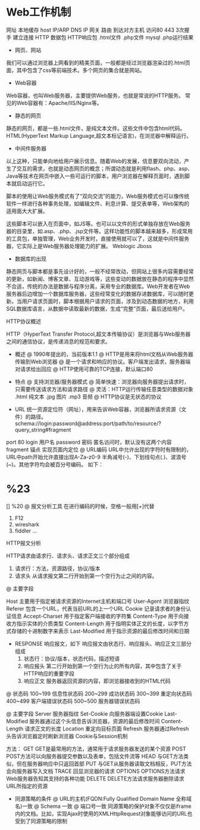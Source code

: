 # Web工作机制

网址 
  本地缓存
  host
  IP/ARP
  DNS
  IP
  网关
  路由
  到达对方主机
  访问80 443
  3次握手
  建立连接
  HTTP 数据包
  HTTP响应包
    .html文件
    .php文件
    mysql
    .php运行结果

- 网页、网站

我们可以通过浏览器上网看到的精美页面，一般都是经过浏览器渲染过的.html页面，其中包含了css等前端技术。多个网页的集合就是网站。

- Web容器

Web容器，也叫Web服务器，主要提供Web服务，也就是常说的HTTP服务。
常见的Web容器有：Apache/IIS/Nginx等。

- 静态的网页

静态的网页，都是一些.html文件，是纯文本文件。这些文件中包含html代码。
HTML(HyperText Markup Language,超文本标记语言)，在浏览器中解释运行。

- 中间件服务器

以上这种，只能单向地给用户展示信息。随着Web的发展，信息要双向流动，产生了交互的需求，也就是动态网页的概念；所谓动态就是利用flash、php、asp、Java等技术在网页中嵌入一些可运行的脚本，用户浏览器在解释页面时，遇到脚本就启动运行它。

脚本的使用让Web服务模式有了“双向交流”的能力，Web服务模式也可以像传统软件一样进行各种事务处理，如编辑文件、利息计算、提交表单等，Web架构的适用面大大扩展。

这些脚本可以嵌入在页面中，如JS等。也可以以文件的形式单独存放在Web服务器的目录里，如.asp、.php、.jsp文件等。这样功能性的脚本越来越多，形成常用的工具包，单独管理，Web业务开发时，直接使用就可以了，这就是中间件服务器，它实际上是Web服务器处理能力的扩展。
 Weblogic
 Jboss

- 数据库的出现

静态网页与脚本都是事先设计好的，一般不经常改动，但网站上很多内容需要经常的更新，如新闻、博客文章、互动游戏等，这些变动的数据放在静态的程序中显然不合适，传统的办法是数据与程序分离，采用专业的数据库。Web开发者在Web服务器后边增加一个数据库服务器，这些经常变化的数据存进数据库，可以随时更新。当用户请求页面时，脚本根据用户请求的页面，涉及到动态数据的地方，利用SQL数据库语言，从数据中读取最新的数据，生成“完整”页面，最后送给用户。

HTTP协议概述

HTTP（HyperText Transfer Protocol,超文本传输协议）是浏览器与Web服务器之间的通信协议，是传递消息的规范和要求。

- 概述
 @ 1990年提出的，当前版本1.1
 @ HTTP是用来将html文档从Web服务器传输到Web浏览器
 @ 是一个请求和响应的协议。客户端发出请求，服务器端对请求给出回应
 @ HTTP使用可靠的TCP连接，默认端口80

- 特点
@ 支持浏览器/服务器模式
@ 简单快速：浏览器向服务器提出请求时，只需要传送请求方法和请求路径
@ 灵活：HTTP运行传输任意类型的数据对象
   .html     纯文本
   .jpg      图片
   .mp3      音频
@ HTTP协议是无状态的协议

- URL
统一资源定位符（网址），用来告诉Web容器，浏览器所请求资源（文件）的路径。
schema://login:password@address:port/path/to/resource/?query_string#fragment

port     80
login    用户名
password 密码   匿名访问时，默认没有这两个内容
fragment 锚点   实现页面内定位
@ URL编码
URL中允许出现的字符时有限制的，URL中path开始允许直接出现A-Za-z0-9
半角减号(-)、下划线句点(.)、波浪号(~)。其他字符均会被百分号编码。
如下：
  #   %23
  []  %20
  @ 报文分析工具
  在进行编码的时候，空格一般用[+]代替
  1. F12
  2. wireshark
  3. fiddler
  ...

HTTP报文分析

HTTP请求由请求行、请求头、请求正文三个部分组成
1. 请求行：方法，资源路径，协议/版本
2. 请求头
从请求报文第二行开始到第一个空行为止之间的内容。

@ 主要字段

Host 主要用于指定被请求资源的Internet主机和端口号
User-Agent 浏览器指纹
Referer 包含一个URL，代表当前URL的上一个URL
Cookie  记录请求者的身份认证信息
Accept-Charset 用于指定客户端接收的字符集
Content-Type  用于向接收方指示实体的介质类型
Content-Length  用于指明实体正文的长度，以字节方式存储的十进制数字来表示
Last-Modified  用于指示资源的最后修改时间和日期

- RESPONSE
  响应报文，如下
    响应报文由状态行、响应报头、响应正文三部分组成
    1. 状态行：协议/版本，状态代码，描述短语
    2. 响应报头
    第二行开始到第一个空行为止的所有内容，其中包含了关于HTTP响应的重要字段
    3. 响应正文
    服务器返回资源的内容，即浏览器接收到的HTML代码

@ 状态码
100~199  信息性状态码
200~299  成功状态码
300~399  重定向状态码
400~499  客户端错误状态码
500~500 服务器错误状态码

@ 主要字段
Server 服务器指纹
Set-Cookie 向服务器端设置Cookie
Last-Modified 服务器通过这个头信息告诉浏览器，资源的最后修改时间
Content-Length 请求正文的长度
Location 重定向目标页面
Refresh  服务器通过Refresh头告诉浏览器定时刷新浏览器
Cookie与Session机制

方法：
  GET
    GET是最常用的方法，通常用于请求服务器发送的某个资源
  POST
    POST方法可以向服务器提交参数以及表单，包括文件流等
  HEAD
    与GET方法类似，但在服务器响应中只返回首部
  PUT
    与GET从服务器读取文档相反，PUT方法会向服务器写入文档
  TRACE
    回显浏览器的请求
  OPTIONS
    OPTIONS方法请求Web服务器告知其支持的各种功能
  DELETE
    DELETE方法请求服务器删除请求URL所指定的资源
    
- 同源策略的条件
 @ URL的主机(FQDN:Fully Qualified Domain Name 全称域名)一致
 @ Schema 一致
 @ 端口号一致
 同源策略的保护对象不仅仅是iframe内的文档。比如，实现Ajax时使用的XMLHttpRequest对象能够访问的URL也受到了同源策略的限制

 